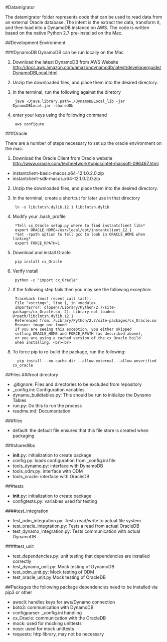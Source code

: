 #Datamigrator

The datamigrator folder represents code that can be used to read data from an external Oracle database.
The intent is the extract the data, transform it, and then load into a DynamoDB instance on AWS.  The code is written based on the native 
Python 2.7 pre-installed on the Mac.

##Development Environment

###DynamoDB
DynamoDB can be run locally on the Mac
1. Download the latest DynamoDB from AWS Website http://docs.aws.amazon.com/amazondynamodb/latest/developerguide/DynamoDBLocal.html

2. Unzip the downloaded files, and place them into the desired directory.

3. In the terminal, run the following against the diretory<br>

        java -Djava.library.path=./DynamoDBLocal_lib -jar DynamoDBLocal.jar -sharedDb
        
4. enter your keys using the following command
        
        aws configure

###Oracle

There are a number of steps necessary to set up the oracle environment on the mac.
1. Download the Oracle Client from Oracle website http://www.oracle.com/technetwork/topics/intel-macsoft-096467.html
- instantclient-basic-macos.x64-12.1.0.2.0.zip
- instantclient-sdk-macos.x64-12.1.0.2.0.zip

2. Unzip the downloaded files, and place them into the desired directory.

3. In the terminal, create a shortcut for later use in that directory<br>
        
        ln -s libclntsh.dylib.12.1 libclntsh.dylib

4. Modify your .bash_profile

        *Tell cx_Oracle setup.py where to find instantclient libs*
        export ORACLE_HOME=/usr/local/opt/instantclient_12_1
        *Set -rpath option to tell gcc to look in ORACLE_HOME when linking*
        export FORCE_RPATH=1

5. Download and install Oracle<br>

        pip install cx_Oracle

6. Verify install

        python -c "import cx_Oracle"
    
7. If the following step fails then you may see the following exception:

        Traceback (most recent call last):
        File "<string>", line 1, in <module>
        ImportError: dlopen(/Library/Python/2.7/site-packages/cx_Oracle.so, 2): Library not loaded: @rpath/libclntsh.dylib.12.1
        Referenced from: /Library/Python/2.7/site-packages/cx_Oracle.so
        Reason: image not found
        If you are seeing this exception, you either skipped 
        setting ORACLE_HOME and FORCE_RPATH (as described above), 
        or you are using a cached version of the cx_Oracle build 
        when installing. <br><br>
        
8. To force pip to re-build the package, run the following:
  
         pip install --no-cache-dir --allow-external --allow-unverified cx_oracle
  

##Files
###root directory
- .gitignore: Files and directories to be excluded from repository
- _config.ini: Configuration variables
- dynamo_buildtables.py: This should be run to initialize the Dynamo Tables
- run.py: Do this to run the process
- readme.md: Documentation

###files
- default: the default file ensures that this file store is created when packaging

###sharedlibs
- __init__.py: initialization to create package
- config.py: loads configuration from _config.ini file
- tools_dynamo.py: interface with DynamoDB
- tools_odm.py: interface with ODM
- tools_oracle: interface with OracleDB

###tests
- __init__.py: initialization to create package
- configtests.py: variables used for testing

####test_integration
- test_odm_integration.py: Tests read/write to actual file system
- test_oracle_integration.py: Tests a read from actual OracleDB
- test_dynamo_integration.py: Tests communication with actual DynamoDB

####test_unit
- test_dependencies.py: unit testing that dependencies are installed correctly
- test_dynamo_unit.py: Mock testing of DynamoDB 
- test_odm_unit.py: Mock testing of ODM
- test_oracle_unit.py Mock testing of OracleDB

##Packages
the following package dependencies need to be installed via pip3 or other
- awscli: handles keys for aws/Dynamo connection
- boto3: communication with DynamoDB
- configparser: _config.ini handling
- cx_Oracle: communication with the OracleDB
- mock: used for mocking unittests
- nose: used for mock unittests
- requests: http library, may not be necessary